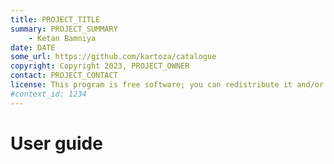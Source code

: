 ```yaml
---
title: PROJECT_TITLE
summary: PROJECT_SUMMARY
    - Ketan Bamniya
date: DATE
some_url: https://github.com/kartoza/catalogue
copyright: Copyright 2023, PROJECT_OWNER
contact: PROJECT_CONTACT
license: This program is free software; you can redistribute it and/or modify it under the terms of the GNU Affero General Public License as published by the Free Software Foundation; either version 3 of the License, or (at your option) any later version.
#context_id: 1234
---
```


# User guide
<!-- Narrative Instructions on how to use the product/platform -->
<!-- Replace all of the titles with relevant titles -->
